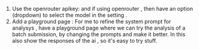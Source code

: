 1. Use the openrouter apikey: and if using openrouter , then have an option (dropdown) to select the model in the setting  .
2. Add a playground page : For me to refine the system prompt for analysys , have a playground page where we can try the analysis of a batch submission, by changing the prompts and make it better. In this also show the responses of the ai , so it's easy to try stuff.

